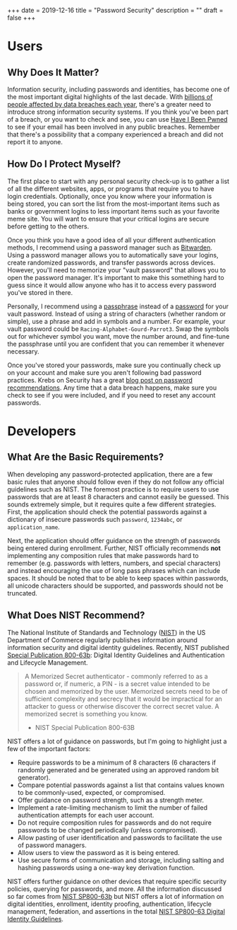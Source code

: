 +++
date = 2019-12-16
title = "Password Security"
description = ""
draft = false
+++

# Users

## Why Does It Matter?

Information security, including passwords and identities, has become one of the
most important digital highlights of the last decade. With [billions of people
affected by data breaches each
year](https://www.usatoday.com/story/money/2018/12/28/data-breaches-2018-billions-hit-growing-number-cyberattacks/2413411002/),
there's a greater need to introduce strong information security systems. If you
think you've been part of a breach, or you want to check and see, you can use
[Have I Been Pwned](https://haveibeenpwned.com/) to see if your email has been
involved in any public breaches. Remember that there's a possibility that a
company experienced a breach and did not report it to anyone.

## How Do I Protect Myself?

The first place to start with any personal security check-up is to gather a list
of all the different websites, apps, or programs that require you to have login
credentials. Optionally, once you know where your information is being stored,
you can sort the list from the most-important items such as banks or government
logins to less important items such as your favorite meme site. You will want to
ensure that your critical logins are secure before getting to the others.

Once you think you have a good idea of all your different authentication
methods, I recommend using a password manager such as
[Bitwarden](https://bitwarden.com/). Using a password manager allows you to
automatically save your logins, create randomized passwords, and transfer
passwords across devices. However, you'll need to memorize your "vault
password" that allows you to open the password manager. It's important to make
this something hard to guess since it would allow anyone who has it to access
every password you've stored in there.

Personally, I recommend using a
[passphrase](https://en.wikipedia.org/wiki/Passphrase) instead of a
[password](https://en.wikipedia.org/wiki/Password) for your vault password.
Instead of using a string of characters (whether random or simple), use a phrase
and add in symbols and a number. For example, your vault password could be
`Racing-Alphabet-Gourd-Parrot3`. Swap the symbols out for whichever symbol you
want, move the number around, and fine-tune the passphrase until you are
confident that you can remember it whenever necessary.

Once you've stored your passwords, make sure you continually check up on your
account and make sure you aren't following bad password practices. Krebs on
Security has a great [blog post on password
recommendations](https://krebsonsecurity.com/password-dos-and-donts/). Any time
that a data breach happens, make sure you check to see if you were included, and
if you need to reset any account passwords.

# Developers

## What Are the Basic Requirements?

When developing any password-protected application, there are a few basic rules
that anyone should follow even if they do not follow any official guidelines
such as NIST. The foremost practice is to require users to use passwords that
are at least 8 characters and cannot easily be guessed. This sounds extremely
simple, but it requires quite a few different strategies. First, the application
should check the potential passwords against a dictionary of insecure passwords
such `password`, `1234abc`, or `application_name`.

Next, the application should offer guidance on the strength of passwords being
entered during enrollment. Further, NIST officially recommends **not**
implementing any composition rules that make passwords hard to remember (e.g.
passwords with letters, numbers, and special characters) and instead encouraging
the use of long pass phrases which can include spaces. It should be noted that
to be able to keep spaces within passwords, all unicode characters should be
supported, and passwords should not be truncated.

## What Does NIST Recommend?

The National Institute of Standards and Technology
([NIST](https://www.nist.gov)) in the US Department of Commerce regularly
publishes information around information security and digital identity
guidelines. Recently, NIST published [Special Publication
800-63b](https://pages.nist.gov/800-63-3/sp800-63b.html): Digital Identity
Guidelines and Authentication and Lifecycle Management.

> A Memorized Secret authenticator - commonly referred to as a password or, if
> numeric, a PIN - is a secret value intended to be chosen and memorized by the
> user. Memorized secrets need to be of sufficient complexity and secrecy that
> it would be impractical for an attacker to guess or otherwise discover the
> correct secret value. A memorized secret is something you know.
>
> - NIST Special Publication 800-63B

NIST offers a lot of guidance on passwords, but I'm going to highlight just a
few of the important factors:

- Require passwords to be a minimum of 8 characters (6 characters if randomly
  generated and be generated using an approved random bit generator).
- Compare potential passwords against a list that contains values known to be
  commonly-used, expected, or compromised.
- Offer guidance on password strength, such as a strength meter.
- Implement a rate-limiting mechanism to limit the number of failed
  authentication attempts for each user account.
- Do not require composition rules for passwords and do not require passwords to
  be changed periodically (unless compromised).
- Allow pasting of user identification and passwords to facilitate the use of
  password managers.
- Allow users to view the password as it is being entered.
- Use secure forms of communication and storage, including salting and hashing
  passwords using a one-way key derivation function.

NIST offers further guidance on other devices that require specific security
policies, querying for passwords, and more. All the information discussed so far
comes from [NIST SP800-63b](https://pages.nist.gov/800-63-3/sp800-63b.html) but
NIST offers a lot of information on digital identities, enrollment, identity
proofing, authentication, lifecycle management, federation, and assertions in
the total [NIST SP800-63 Digital Identity
Guidelines](https://pages.nist.gov/800-63-3/).
